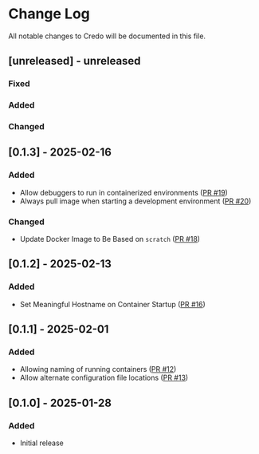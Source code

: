 # Change Log

All notable changes to Credo will be documented in this file.

## [unreleased] - unreleased

### Fixed


### Added


### Changed


## [0.1.3] - 2025-02-16

### Added

- Allow debuggers to run in containerized environments ([PR #19](https://github.com/seantallen-org/credo/pull/19))
- Always pull image when starting a development environment ([PR #20](https://github.com/seantallen-org/credo/pull/20))

### Changed

- Update Docker Image to Be Based on `scratch` ([PR #18](https://github.com/seantallen-org/credo/pull/18))

## [0.1.2] - 2025-02-13

### Added

- Set Meaningful Hostname on Container Startup ([PR #16](https://github.com/seantallen-org/credo/pull/16))

## [0.1.1] - 2025-02-01

### Added

- Allowing naming of running containers ([PR #12](https://github.com/seantallen-org/credo/pull/12))
- Allow alternate configuration file locations ([PR #13](https://github.com/seantallen-org/credo/pull/13))

## [0.1.0] - 2025-01-28

### Added

- Initial release

